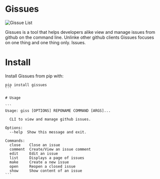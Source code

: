 # Gissues
![Gissue List](https://s8.postimg.org/rwxz5sffp/Gissues_List.png)

Gissues is a tool that helps developers alike view and manage issues from github on the command line. Unlinke other github clients Gissues focuses on one thing and one thing only. Issues. 

# Install

Install Gissues from pip with:

````
pip install gissues
```

# Usage 

```
Usage: giss [OPTIONS] REPONAME COMMAND [ARGS]...

  CLI to view and manage github issues.

Options:
  --help  Show this message and exit.

Commands:
  close    Close an issue
  comment  Create/View an issue comment
  edit     Edit an issue
  list     Displays a page of issues
  make     Create a new issue
  open     Reopen a closed issue
  show     Show content of an issue
```
